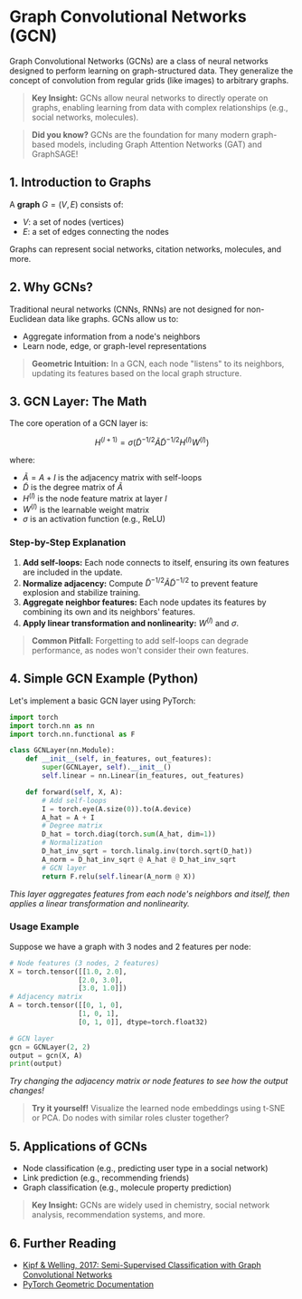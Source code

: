 # Graph Convolutional Networks (GCN)

Graph Convolutional Networks (GCNs) are a class of neural networks designed to perform learning on graph-structured data. They generalize the concept of convolution from regular grids (like images) to arbitrary graphs.

> **Key Insight:** GCNs allow neural networks to directly operate on graphs, enabling learning from data with complex relationships (e.g., social networks, molecules).

> **Did you know?** GCNs are the foundation for many modern graph-based models, including Graph Attention Networks (GAT) and GraphSAGE!

## 1. Introduction to Graphs

A **graph** $`G = (V, E)`$ consists of:
- $`V`$: a set of nodes (vertices)
- $`E`$: a set of edges connecting the nodes

Graphs can represent social networks, citation networks, molecules, and more.

## 2. Why GCNs?

Traditional neural networks (CNNs, RNNs) are not designed for non-Euclidean data like graphs. GCNs allow us to:
- Aggregate information from a node's neighbors
- Learn node, edge, or graph-level representations

> **Geometric Intuition:** In a GCN, each node "listens" to its neighbors, updating its features based on the local graph structure.

## 3. GCN Layer: The Math

The core operation of a GCN layer is:
```math
H^{(l+1)} = \sigma\left( \tilde{D}^{-1/2} \tilde{A} \tilde{D}^{-1/2} H^{(l)} W^{(l)} \right)
```
where:
- $`\tilde{A} = A + I`$ is the adjacency matrix with self-loops
- $`\tilde{D}`$ is the degree matrix of $`\tilde{A}`$
- $`H^{(l)}`$ is the node feature matrix at layer $`l`$
- $`W^{(l)}`$ is the learnable weight matrix
- $`\sigma`$ is an activation function (e.g., ReLU)

### Step-by-Step Explanation
1. **Add self-loops:** Each node connects to itself, ensuring its own features are included in the update.
2. **Normalize adjacency:** Compute $`\tilde{D}^{-1/2} \tilde{A} \tilde{D}^{-1/2}`$ to prevent feature explosion and stabilize training.
3. **Aggregate neighbor features:** Each node updates its features by combining its own and its neighbors' features.
4. **Apply linear transformation and nonlinearity:** $`W^{(l)}`$ and $`\sigma`$.

> **Common Pitfall:** Forgetting to add self-loops can degrade performance, as nodes won't consider their own features.

## 4. Simple GCN Example (Python)

Let's implement a basic GCN layer using PyTorch:

```python
import torch
import torch.nn as nn
import torch.nn.functional as F

class GCNLayer(nn.Module):
    def __init__(self, in_features, out_features):
        super(GCNLayer, self).__init__()
        self.linear = nn.Linear(in_features, out_features)

    def forward(self, X, A):
        # Add self-loops
        I = torch.eye(A.size(0)).to(A.device)
        A_hat = A + I
        # Degree matrix
        D_hat = torch.diag(torch.sum(A_hat, dim=1))
        # Normalization
        D_hat_inv_sqrt = torch.linalg.inv(torch.sqrt(D_hat))
        A_norm = D_hat_inv_sqrt @ A_hat @ D_hat_inv_sqrt
        # GCN layer
        return F.relu(self.linear(A_norm @ X))
```
*This layer aggregates features from each node's neighbors and itself, then applies a linear transformation and nonlinearity.*

### Usage Example
Suppose we have a graph with 3 nodes and 2 features per node:

```python
# Node features (3 nodes, 2 features)
X = torch.tensor([[1.0, 2.0],
                 [2.0, 3.0],
                 [3.0, 1.0]])
# Adjacency matrix
A = torch.tensor([[0, 1, 0],
                 [1, 0, 1],
                 [0, 1, 0]], dtype=torch.float32)

# GCN layer
gcn = GCNLayer(2, 2)
output = gcn(X, A)
print(output)
```
*Try changing the adjacency matrix or node features to see how the output changes!*

> **Try it yourself!** Visualize the learned node embeddings using t-SNE or PCA. Do nodes with similar roles cluster together?

## 5. Applications of GCNs
- Node classification (e.g., predicting user type in a social network)
- Link prediction (e.g., recommending friends)
- Graph classification (e.g., molecule property prediction)

> **Key Insight:** GCNs are widely used in chemistry, social network analysis, recommendation systems, and more.

## 6. Further Reading
- [Kipf & Welling, 2017: Semi-Supervised Classification with Graph Convolutional Networks](https://arxiv.org/abs/1609.02907)
- [PyTorch Geometric Documentation](https://pytorch-geometric.readthedocs.io/en/latest/) 